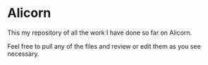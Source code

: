# Alicorn
This my repository of all the work I have done so far on Alicorn.

Feel free to pull any of the files and review or edit them as you see necessary. 
